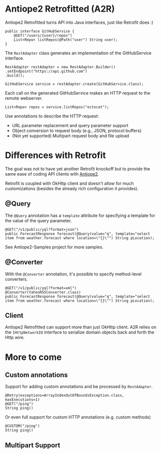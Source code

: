# Antiope2 Retrofitted (A2R)

Antiope2 Retrofitted turns API into Java interfaces, just like Retrofit does :)

	public interface GitHubService {
		@GET("/users/{user}/repos")
		List<Repo> listRepos(@Path("user") String user);
	}
	
The `RestAdapter` class generates an implementation of the GitHubService interface.

	RestAdapter restAdapter = new RestAdapter.Builder()
    .setEndpoint("https://api.github.com")
    .build();
    
    GitHubService service = restAdapter.create(GitHubService.class);
   
Each call on the generated GitHubService makes an HTTP request to the remote webserver.

	List<Repo> repos = service.listRepos("octocat");
	
Use annotations to describe the HTTP request:

* URL parameter replacement and query parameter support
* Object conversion to request body (e.g., JSON, protocol buffers)
* (Not yet supported) Multipart request body and file upload


# Differences with Retrofit

The goal was not to have yet another Retrofit knockoff but to provide the same ease of coding API clients with [Antiope2](https://github.com/lpezet/antiope/tree/master/antiope2-core).

Retrofit is coupled with OkHttp client and doesn't allow for much customizations (besides the already rich configuration it provides).

 

## @Query

The `@Query` annotation has a `template` attribute for specifying a template for the value of the query parameter.

	@GET("/v1/public/yql?format=json")
	public ForecastResponse forecast(@Query(value="q", template="select item from weather.forecast where location=\"{}\"") String pLocation);
	
See Antiope2-Samples project for more samples.

## @Converter

With the `@Converter` annotation, it's possible to specify method-level converters.

	@GET("/v1/public/yql?format=xml")
	@Converter(YahooRSSConverter.class)
	public ForecastResponse forecast(@Query(value="q", template="select item from weather.forecast where location=\"{}\"") String pLocation);
	
## Client

Antiope2 Retrofitted can support more than just OkHttp client. A2R relies on the `IHttpNetworkIO` interface to serialize domain objects back and forth the Http wire.


# More to come


## Custom annotations

Support for adding custom annotations and be processed by `RestAdapter`.

	@Retry(exceptions=ArrayIndexOutOfBoundsException.class, maxExecutions=1)
	@GET("/ping")
	String ping()


Or even full support for custom HTTP annotations (e.g. custom methods)

	@CUSTOM("/ping")
	String ping()
	

## Multipart Support

